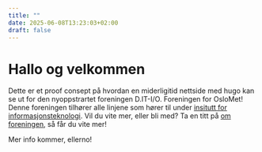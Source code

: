 ```yaml
---
title: ""
date: 2025-06-08T13:23:03+02:00
draft: false
---
```


# Hallo og velkommen

Dette er et proof consept på hvordan en miderligitid nettside med hugo kan se ut for den nyoppstrartet foreningen D.IT-I/O. Foreningen for OsloMet!
Denne foreningen tilhører alle linjene som hører til under [insitutt for informasjonsteknologi](https://www.oslomet.no/om/tkd/it). Vil du vite mer, eller bli med? 
Ta en titt på [om foreningen](/about/about), så får du vite mer!

Mer info kommer, ellerno!